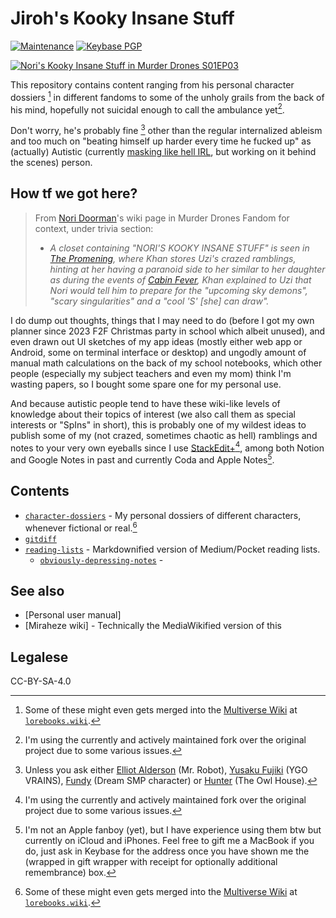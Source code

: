# Jiroh's Kooky Insane Stuff

[![Maintenance](https://img.shields.io/maintenance/yes/2023?color=orange&label=experimental%20project&style=for-the-badge)](https://experiments.andreijioh.eu.org) 
[![Keybase PGP](https://img.shields.io/keybase/pgp/ajhalili2006?label=pgp%20%28via%20keybase%29&logo=keybase&logoColor=white&style=for-the-badge)](https://keybase.io/ajhalili2006)

[![Nori's Kooky Insane Stuff in Murder Drones S01EP03](https://static.wikia.nocookie.net/murder-drones/images/7/73/Screenshot_2023-02-20_NORIS_KOOKY_INSANE_STUFF.png)](https://murder-drones.fandom.com/wiki/The_Promening#Plot)

This repository contains content ranging from his personal character dossiers [^1] in different fandoms to some of the unholy grails from the back of his mind, hopefully not suicidal enough to call the ambulance yet[^3].

Don't worry, he's probably fine [^2] other than the regular internalized ableism and too much on "beating himself up harder every time he fucked up" as (actually) Autistic (currently [masking like hell IRL](https://twitter.com/Kuys_Potpot/status/1640025400263999489?s=20), but working on it behind the scenes) person.

## How tf we got here?

> From [Nori Doorman](https://murder-drones.fandom.com/wiki/Nori_Doorman)'s wiki page in Murder Drones Fandom for context, under trivia section:
> * _A closet containing "NORI'S KOOKY INSANE STUFF" is seen in [The Promening](https://murder-drones.fandom.com/wiki/The_Promening), where Khan stores Uzi's crazed ramblings, hinting at her having a paranoid side to her similar to her daughter as during the events of [Cabin Fever](https://murder-drones.fandom.com/wiki/Cabin_Fever), Khan explained to Uzi that Nori would tell him to prepare for the "upcoming sky demons", "scary singularities" and a "cool 'S' [she] can draw"._

I do dump out thoughts, things that I may need to do (before I got my own planner since 2023 F2F Christmas party in school which albeit unused), and even drawn out UI sketches of my app ideas (mostly either web app or Android, some on terminal interface or desktop) and ungodly amount of manual math calculations on the back of my school notebooks, which other people (especially my subject teachers and even my mom) think I'm wasting papers, so I bought some spare one for my personal use.

And because autistic people tend to have these wiki-like levels of knowledge about their topics of interest (we also call them as special interests or "SpIns" in short), this is probably one of my wildest ideas to publish some of my (not crazed, sometimes chaotic as hell) ramblings and notes to your very own eyeballs since I use [StackEdit+](https://stackedit.net)[^3], among both Notion and Google Notes in past and currently Coda and Apple Notes[^4].

## Contents

* [`character-dossiers`](./character-dossiers) - My personal dossiers of different characters, whenever fictional or real.[^1]
* [`gitdiff`](./gitdiff)
* [`reading-lists`](./reading-lists) - Markdownified version of Medium/Pocket reading lists.
	* [`obviously-depressing-notes`](./reading-lists/obviously-depressing-notes) - 

## See also

* [Personal user manual]
* [Miraheze wiki] - Technically the MediaWikified version of this

## Legalese

CC-BY-SA-4.0

[^1]: Some of these might even gets merged into the [Multiverse Wiki](https://multiverse.lorebooks.eu.org) at [`lorebooks.wiki`](https://lorebooks.eu.org).
[^2]: Unless you ask either [Elliot Alderson](https://go.andreijiroh.eu.org/elliot) (Mr. Robot), [Yusaku Fujiki](https://go.andreijiroh,eu.org/playmaker) (YGO VRAINS), [Fundy](https://go.andreijiroh.eu.org/fundy/dsmp) (Dream SMP character) or [Hunter](https://go.andreijiroh.eu.org/toh/hunter) (The Owl House).
[^3]: I'm using the currently and actively maintained fork over the original project due to some various issues.
[^4]: I'm not an Apple fanboy (yet), but I have experience using them btw but currently on iCloud and iPhones. Feel free to gift me a MacBook if you do, just ask in Keybase for the address once you have shown me the (wrapped in gift wrapper with receipt for optionally additional remembrance) box.
<!--stackedit_data:
eyJoaXN0b3J5IjpbLTEzNTkxNTcxNjIsLTEwMzQwNzk1MDIsNj
gwNzIzNjIxXX0=
-->